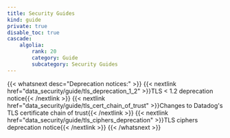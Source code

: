 ```yaml
---
title: Security Guides
kind: guide
private: true
disable_toc: true
cascade:
    algolia:
        rank: 20
        category: Guide
        subcategory: Security Guides
---
```



{{< whatsnext desc="Deprecation notices:" >}}
    {{< nextlink href="data_security/guide/tls_deprecation_1_2" >}}TLS < 1.2 deprecation notice{{< /nextlink >}}
    {{< nextlink href="data_security/guide/tls_cert_chain_of_trust" >}}Changes to Datadog's TLS certificate chain of trust{{< /nextlink >}}
    {{< nextlink href="data_security/guide/tls_ciphers_deprecation" >}}TLS ciphers deprecation notice{{< /nextlink >}}
{{< /whatsnext >}}